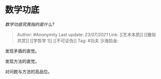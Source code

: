 # 数学功底
*数学功底究竟指的是什么?*

> Author: #Anonymity
> Last update: *23/07/2021*
> Link: [[艺术本质]] [[雅俗共赏]] [[学哲学 1]] [[不可证伪]]
> Tag: #功夫
> 沙海拾金:

发现矛盾的直觉。

发现方法的直觉。

对问题与方法的高品位。
